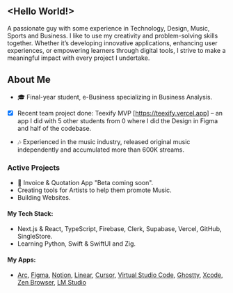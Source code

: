 ## <Hello World!>
A passionate guy with some experience in Technology, Design, Music, Sports and Business.
I like to use my creativity and problem-solving skills together. Whether it’s developing innovative applications, enhancing user experiences, or empowering learners through digital tools, I strive to make a meaningful impact with every project I undertake.

## About Me
- 🎓 Final-year student, e-Business specializing in Business Analysis.
- [x] Recent team project done: Teexify MVP [https://teexify.vercel.app] – an app I did with 5 other students from 0 where I did the Design in Figma and half of the codebase.
- 🎶 Experienced in the music industry, released original music independently and accumulated more than 600K streams.
### Active Projects
- 📄 Invoice & Quotation App "Beta coming soon".
- Creating tools for Artists to help them promote Music.
- Building Websites.
#### My Tech Stack:
- Next.js & React, TypeScript, Firebase, Clerk, Supabase, Vercel, GitHub, SingleStore.
- Learning Python, Swift & SwiftUI and Zig.
#### My Apps:
- [Arc](https://arc.net), [Figma](https://figma.com), [Notion](https://notion.so), [Linear](https://linear.app), [Cursor](https://cursor.so), [Virtual Studio Code](https://code.visualstudio.com), [Ghostty](https://ghostty.org), [Xcode](https://developer.apple.com/xcode), [Zen Browser](https://zen-browser.app), [LM Studio](https://lmstudio.ai)
